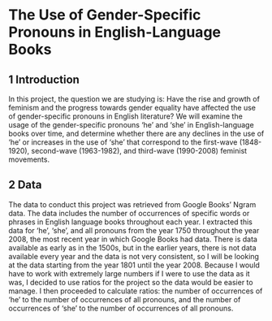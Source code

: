 # The Use of Gender-Specific Pronouns in English-Language Books

## 1 Introduction
In this project, the question we are studying is: Have the rise and growth of feminism and the progress towards gender equality have affected the use of gender-specific pronouns in English literature? We will examine the usage of the gender-specific pronouns ‘he’ and ‘she’ in English-language books over time, and determine whether there are any declines in the use of ‘he’ or increases in the use of ‘she’ that correspond to the first-wave (1848-1920), second-wave (1963-1982), and third-wave (1990-2008) feminist movements.

## 2 Data
The data to conduct this project was retrieved from Google Books’ Ngram data. The data includes the number of occurrences of specific words or phrases in English language books throughout each year. I extracted this data for ‘he’, ‘she’, and all pronouns from the year 1750 throughout the year 2008, the most recent year in which Google Books had data. There is data available as early as in the 1500s, but in the earlier years, there is not data available every year and the data is not very consistent, so I will be looking at the data starting from the year 1801 until the year 2008. Because I would have to work with extremely large numbers if I were to use the data as it was, I decided to use ratios for the project so the data would be easier to manage. I then proceeded to calculate ratios: the number of occurrences of ‘he’ to the number of occurrences of all pronouns, and the number of occurrences of ‘she’ to the number of occurrences of all pronouns.
